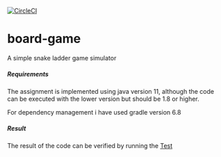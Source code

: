 [![CircleCI](https://circleci.com/gh/singvivc03/board-game/tree/master.svg?style=svg)](https://circleci.com/gh/singvivc03/board-game/tree/master)

# board-game
A simple snake ladder game simulator

##### Requirements
The assignment is implemented using java version 11, although the code can be executed with the lower version but should be 1.8 or higher.

For dependency management i have used gradle version 6.8

##### Result
The result of the code can be verified by running the [Test](src/test/java/com/assignment/GameTest.java) 
